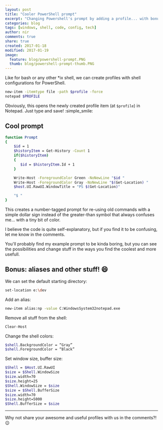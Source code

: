 ```yaml
---
layout: post
title: "Cooler PowerShell prompt"
excerpt: "Changing Powershell's prompt by adding a profile... with bonus: aliases!"
categories: blog
tags: [windows, shell, code, config, tech]
author: nir
comments: true
share: true
created: 2017-01-18
modified: 2017-01-19
image:
  feature: blog/powershell-prompt.PNG
  thumb: blog/powershell-prompt-thumb.PNG
---
```


Like for bash or any other *ix shell, we can create profiles with shell configurations for PowerShell.

```sh
new-item -itemtype file -path $profile -force
notepad $PROFILE
```

Obviously, this opens the newly created profile item (at `$profile`) in Notepad. Just type and save! :simple_smile:

## Cool prompt

```sh
function Prompt
{
    $id = 1
    $historyItem = Get-History -Count 1
    if($historyItem)
    {
       $id = $historyItem.Id + 1
    }

    Write-Host -ForegroundColor Green -NoNewLine "$id "
    Write-Host -ForegroundColor Gray -NoNewLine "$(Get-Location) "
    $host.UI.RawUI.WindowTitle = "PS $(Get-Location)"

    "$ "
}
```

This creates a number-tagged prompt for re-using old commands with a simple dollar sign instead of the greater-than symbol that always confuses me... with a tiny bit of color.

I believe the code is quite self-explanatory, but if you find it to be confusing, let me know in the comments.

You'll probably find my example prompt to be kinda boring, but you can see the possibilities and change stuff in the ways you find the coolest and more usefull.

## Bonus: aliases and other stuff! :smile:

We can set the default starting directory:

```sh
set-location e:\dev
```

Add an alias:

```sh
new-item alias:np -value C:WindowsSystem32notepad.exe
```

Remove all stuff from the shell:

```sh
Clear-Host
```

Change the shell colors:

```sh
$shell.BackgroundColor = “Gray”
$shell.ForegroundColor = “Black”
```

Set window size, buffer size:

```sh
$Shell = $Host.UI.RawUI
$size = $Shell.WindowSize
$size.width=70
$size.height=25
$Shell.WindowSize = $size
$size = $Shell.BufferSize
$size.width=70
$size.height=5000
$Shell.BufferSize = $size
```

---

Why not share your awesome and useful profiles with us in the comments?! :wink: